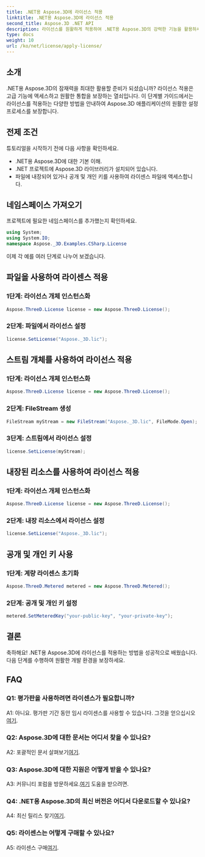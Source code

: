```yaml
---
title: .NET용 Aspose.3D에 라이선스 적용
linktitle: .NET용 Aspose.3D에 라이선스 적용
second_title: Aspose.3D .NET API
description: 라이선스를 원활하게 적용하여 .NET용 Aspose.3D의 강력한 기능을 활용하세요. 원활한 통합 경험을 위해 단계별 가이드를 따르세요.
type: docs
weight: 10
url: /ko/net/license/apply-license/
---
```

## 소개

.NET용 Aspose.3D의 잠재력을 최대한 활용할 준비가 되셨습니까? 라이선스 적용은 고급 기능에 액세스하고 원활한 통합을 보장하는 열쇠입니다. 이 단계별 가이드에서는 라이선스를 적용하는 다양한 방법을 안내하여 Aspose.3D 애플리케이션의 원활한 설정 프로세스를 보장합니다.

## 전제 조건

튜토리얼을 시작하기 전에 다음 사항을 확인하세요.

- .NET용 Aspose.3D에 대한 기본 이해.
- .NET 프로젝트에 Aspose.3D 라이브러리가 설치되어 있습니다.
- 파일에 내장되어 있거나 공개 및 개인 키를 사용하여 라이센스 파일에 액세스합니다.

## 네임스페이스 가져오기

프로젝트에 필요한 네임스페이스를 추가했는지 확인하세요.

```csharp
using System;
using System.IO;
namespace Aspose._3D.Examples.CSharp.License
```

이제 각 예를 여러 단계로 나누어 보겠습니다.

## 파일을 사용하여 라이센스 적용

### 1단계: 라이선스 개체 인스턴스화

```csharp
Aspose.ThreeD.License license = new Aspose.ThreeD.License();
```

### 2단계: 파일에서 라이선스 설정

```csharp
license.SetLicense("Aspose._3D.lic");
```

## 스트림 개체를 사용하여 라이선스 적용

### 1단계: 라이선스 개체 인스턴스화

```csharp
Aspose.ThreeD.License license = new Aspose.ThreeD.License();
```

### 2단계: FileStream 생성

```csharp
FileStream myStream = new FileStream("Aspose._3D.lic", FileMode.Open);
```

### 3단계: 스트림에서 라이선스 설정

```csharp
license.SetLicense(myStream);
```

## 내장된 리소스를 사용하여 라이선스 적용

### 1단계: 라이선스 개체 인스턴스화

```csharp
Aspose.ThreeD.License license = new Aspose.ThreeD.License();
```

### 2단계: 내장 리소스에서 라이선스 설정

```csharp
license.SetLicense("Aspose._3D.lic");
```

## 공개 및 개인 키 사용

### 1단계: 계량 라이센스 초기화

```csharp
Aspose.ThreeD.Metered metered = new Aspose.ThreeD.Metered();
```

### 2단계: 공개 및 개인 키 설정

```csharp
metered.SetMeteredKey("your-public-key", "your-private-key");
```

## 결론

축하해요! .NET용 Aspose.3D에 라이선스를 적용하는 방법을 성공적으로 배웠습니다. 다음 단계를 수행하여 원활한 개발 환경을 보장하세요.

## FAQ

### Q1: 평가판을 사용하려면 라이센스가 필요합니까?

 A1: 아니요. 평가판 기간 동안 임시 라이센스를 사용할 수 있습니다. 그것을 얻으십시오[여기](https://purchase.aspose.com/temporary-license/).

### Q2: Aspose.3D에 대한 문서는 어디서 찾을 수 있나요?

 A2: 포괄적인 문서 살펴보기[여기](https://reference.aspose.com/3d/net/).

### Q3: Aspose.3D에 대한 지원은 어떻게 받을 수 있나요?

 A3: 커뮤니티 포럼을 방문하세요.[여기](https://forum.aspose.com/c/3d/18) 도움을 받으려면.

### Q4: .NET용 Aspose.3D의 최신 버전은 어디서 다운로드할 수 있나요?

 A4: 최신 릴리스 찾기[여기](https://releases.aspose.com/3d/net/).

### Q5: 라이센스는 어떻게 구매할 수 있나요?

 A5: 라이센스 구매[여기](https://purchase.aspose.com/buy).